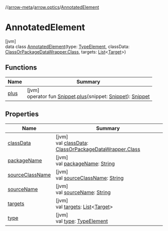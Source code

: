 //[arrow-meta](../../../index.md)/[arrow.optics](../index.md)/[AnnotatedElement](index.md)

# AnnotatedElement

[jvm]\
data class [AnnotatedElement](index.md)(type: [TypeElement](https://docs.oracle.com/javase/8/docs/api/javax/lang/model/element/TypeElement.html), classData: [ClassOrPackageDataWrapper.Class](../../arrow.common.utils/-class-or-package-data-wrapper/-class/index.md), targets: [List](https://kotlinlang.org/api/latest/jvm/stdlib/kotlin.collections/-list/index.html)&lt;[Target](../-target/index.md)&gt;)

## Functions

| Name | Summary |
|---|---|
| [plus](plus.md) | [jvm]<br>operator fun [Snippet](../-snippet/index.md).[plus](plus.md)(snippet: [Snippet](../-snippet/index.md)): [Snippet](../-snippet/index.md) |

## Properties

| Name | Summary |
|---|---|
| [classData](class-data.md) | [jvm]<br>val [classData](class-data.md): [ClassOrPackageDataWrapper.Class](../../arrow.common.utils/-class-or-package-data-wrapper/-class/index.md) |
| [packageName](package-name.md) | [jvm]<br>val [packageName](package-name.md): [String](https://kotlinlang.org/api/latest/jvm/stdlib/kotlin/-string/index.html) |
| [sourceClassName](source-class-name.md) | [jvm]<br>val [sourceClassName](source-class-name.md): [String](https://kotlinlang.org/api/latest/jvm/stdlib/kotlin/-string/index.html) |
| [sourceName](source-name.md) | [jvm]<br>val [sourceName](source-name.md): [String](https://kotlinlang.org/api/latest/jvm/stdlib/kotlin/-string/index.html) |
| [targets](targets.md) | [jvm]<br>val [targets](targets.md): [List](https://kotlinlang.org/api/latest/jvm/stdlib/kotlin.collections/-list/index.html)&lt;[Target](../-target/index.md)&gt; |
| [type](type.md) | [jvm]<br>val [type](type.md): [TypeElement](https://docs.oracle.com/javase/8/docs/api/javax/lang/model/element/TypeElement.html) |
